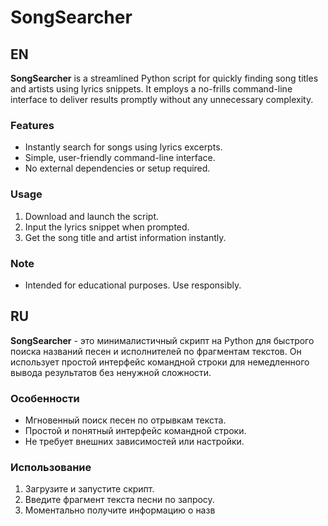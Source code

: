 # SongSearcher

## EN
**SongSearcher** is a streamlined Python script for quickly finding song titles and artists using lyrics snippets. It employs a no-frills command-line interface to deliver results promptly without any unnecessary complexity.

### Features
- Instantly search for songs using lyrics excerpts.
- Simple, user-friendly command-line interface.
- No external dependencies or setup required.

### Usage
1. Download and launch the script.
2. Input the lyrics snippet when prompted.
3. Get the song title and artist information instantly.

### Note
- Intended for educational purposes. Use responsibly.

## RU
**SongSearcher** - это минималистичный скрипт на Python для быстрого поиска названий песен и исполнителей по фрагментам текстов. Он использует простой интерфейс командной строки для немедленного вывода результатов без ненужной сложности.

### Особенности
- Мгновенный поиск песен по отрывкам текста.
- Простой и понятный интерфейс командной строки.
- Не требует внешних зависимостей или настройки.

### Использование
1. Загрузите и запустите скрипт.
2. Введите фрагмент текста песни по запросу.
3. Моментально получите информацию о назв

